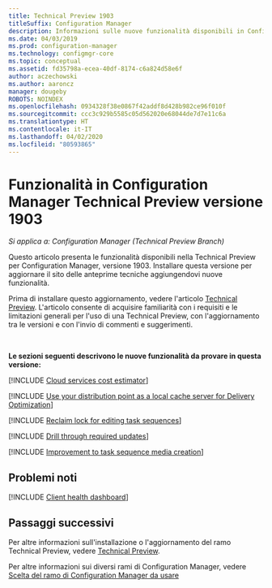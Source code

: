 ```yaml
---
title: Technical Preview 1903
titleSuffix: Configuration Manager
description: Informazioni sulle nuove funzionalità disponibili in Configuration Manager Technical Preview versione 1903.
ms.date: 04/03/2019
ms.prod: configuration-manager
ms.technology: configmgr-core
ms.topic: conceptual
ms.assetid: fd35798a-ecea-40df-8174-c6a824d58e6f
author: aczechowski
ms.author: aaroncz
manager: dougeby
ROBOTS: NOINDEX
ms.openlocfilehash: 0934328f38e0867f42addf8d428b982ce96f010f
ms.sourcegitcommit: ccc3c929b5585c05d562020e68044de7d7e11c6a
ms.translationtype: HT
ms.contentlocale: it-IT
ms.lasthandoff: 04/02/2020
ms.locfileid: "80593865"
---
```

# <a name="features-in-configuration-manager-technical-preview-version-1903"></a>Funzionalità in Configuration Manager Technical Preview versione 1903

*Si applica a: Configuration Manager (Technical Preview Branch)*

Questo articolo presenta le funzionalità disponibili nella Technical Preview per Configuration Manager, versione 1903. Installare questa versione per aggiornare il sito delle anteprime tecniche aggiungendovi nuove funzionalità.

Prima di installare questo aggiornamento, vedere l'articolo [Technical Preview](/sccm/core/get-started/technical-preview). L'articolo consente di acquisire familiarità con i requisiti e le limitazioni generali per l'uso di una Technical Preview, con l'aggiornamento tra le versioni e con l'invio di commenti e suggerimenti.

<br>

**Le sezioni seguenti descrivono le nuove funzionalità da provare in questa versione:**  

<!-- [!INCLUDE [Replace toast notifications with dialog window](includes/1903/3555947.md)] -->

[!INCLUDE [Cloud services cost estimator](includes/1903/3555774.md)]

[!INCLUDE [Use your distribution point as a local cache server for Delivery Optimization](includes/1903/3555764.md)]

[!INCLUDE [Reclaim lock for editing task sequences](includes/1903/3699337.md)]

[!INCLUDE [Drill through required updates](includes/1903/4224414.md)]

[!INCLUDE [Improvement to task sequence media creation](includes/1903/4090666.md)]

## <a name="known-issues"></a>Problemi noti

[!INCLUDE [Client health dashboard](includes/1903/known-issue-health.md)]

## <a name="next-steps"></a>Passaggi successivi

Per altre informazioni sull'installazione o l'aggiornamento del ramo Technical Preview, vedere [Technical Preview](/sccm/core/get-started/technical-preview).

Per altre informazioni sui diversi rami di Configuration Manager, vedere [Scelta del ramo di Configuration Manager da usare](/sccm/core/understand/which-branch-should-i-use)
